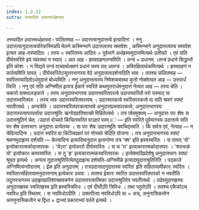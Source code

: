 ```yaml
---
index: 1.2.32
sutra: तस्यादित उदात्तमर्धह्रस्वम्

---
```

_तस्यादित उदात्तमर्धह्रस्वम्_ - फलितमाह — उदात्तत्वानुदात्तत्वे इत्यादिना । ननु उदात्तत्वानुदात्तत्वयोरेकस्मिन्नपि मेलने कस्मिन्भागे उदात्तत्वस्य समावेशः , कस्मिन्भागे अनुदात्तत्वस्य समावेश इत्यत आह-तस्यादितः । तस्य = स्वरितस्य आदितः = पूर्वभागे अर्धह्रस्वमुदात्तमित्यर्थः प्रतीयते । एवं सति दीर्घस्वरिते इयं व्यवस्था न स्यात् । अत आह - ह्रस्वग्रहणतन्त्रमिति । तन्त्रं = प्रधानम् ।तन्त्रं प्रधाने सिद्धान्ते॑ इति कोशः । न विद्यते तन्त्रं वाच्यार्थलक्षणं प्रधानं यस्य तत् अतन्त्रं । अविवक्षितार्थकमित्यर्थः । ह्रस्वग्रहणं न कर्तव्यमिति यावत् । दीर्घस्वरितेऽप्युत्तरभागस्य वेदे अनुदात्तत्वदर्शनादिति भावः । ततश्च फलितमाह — स्वरितस्यादितोऽर्धमुदात्तं बोध्यमिति । ननु अनुदात्तत्वस्य निवेशव्यवस्था कुतो नोक्तेत्यत आह — उत्तरार्धं त्विति । ननु एवं सति अग्निमील इत्यत्र ईकारे स्वरिते कथमुत्तरार्धमनुदात्तं नेत्यत आह — तस्य चेति । चकारो वाक्यालङ्कारे । तस्य अनुदात्तभागस्य उदात्तस्वरितपरत्वे उदात्तस्वरितौ परो यस्मात् सः उदात्तस्वरितपरः । तस्य भावः उदात्तस्वरितपरत्वम् । उदात्तपरकत्वे स्वरितपरकत्वे वा सति श्रवणं स्पष्टं भवतीत्यर्थः । अन्यत्रेति । उदात्तस्वरितपरकत्वाभावे अनुदात्तप्रचयपरकत्वे, अनुदात्तभागस्य उदात्ततरत्वापरपर्याया उदात्तश्रुतिः ऋग्वेदप्रातिशाख्ये विहितेत्यर्थः । तत्र त्वेवमुक्तम् — अनुदात्तः परः शेषः स उदात्तश्रुतिर्न चेत् ।उदात्तं वोच्यते किंचित्स्वरितं वाऽक्षरं परम्॥॑ — इति स्वरिते पूर्वभागस्य उदात्तत्वे सति परः शेष उत्तरभागः अनुदात्तः प्रत्येतव्यः । सः परः शेषः उदात्तश्रुतिः क्वचिद्भवति । किं सर्वत्र एवं, नेत्याह — न चेदित्यादिना । उदात्तं स्वरितं वा किञ्चिदक्षरं परं नोच्यते चेदिति योजना । तत्र अनुदात्तभागस्य स्पष्टं श्रवणमुदाहृत्य दर्शयति — केत्यादिना इत्यादिष्वनुदात्त इत्यन्तेना तत्र 'क्व' इति ह्रस्वस्वरितः । स तावत् 'वो' इत्योकारात्मकोदात्तपरकः । 'येऽरा' इत्येकारो दीर्घस्वरितः । स च 'रा' इत्याकारात्मकोदात्तपरः । 'शतचक्रं यो' इत्योकारः कम्पस्वरितः । स तु 'ह्र' इत्यकारात्मकस्वरितपरकः । इत्येवमादिप्रदेशेषु अनुदात्तभागः स्पष्टं श्रूयत इत्यर्थः । अन्यत्र तूदात्तश्रुतिरित्येतदुदाहृत्य दर्शयति-अग्निमीळे इत्यादावुदात्तश्रुतिरिति । पदकाले अग्निमित्यन्तोदात्तम् । ईळ इति अनुदात्तम् । तत्रउदात्तादनुदात्तस्य स्वरितः॑ इति संहितायामीकारः स्वरितः ।स्वरितात्संहितायामनुदात्तानाम् इत्येकारः प्रचयः । ततश्च ईकारः स्वरित उदात्तस्वरितपरको न भवतीति तदुत्तरभागस्य उदाहृतप्रातिशाख्यवचनेन उदात्ततरत्वात्मिका उदात्तश्रुतिरेव भवतीत्यर्थः । तदेवमुदात्तह्रस्वः अनुदात्तह्रस्वः स्वरितह्रस्व इति ह्रस्वस्त्रिविधः । एवं दीर्घोऽपि त्रिविधः । तथा प्लुतोऽपि । ततश्च एकैकोऽच् नवविध इति स्थितम् । स नवविधोऽपीति । उक्तरीत्या नवविधोऽपि सः = अच्, अनुनासिकत्वेन अननुनासिकत्वेन च द्विधा = द्वाभ्यां प्रकाराभ्यां वर्तते इत्यर्थः । 